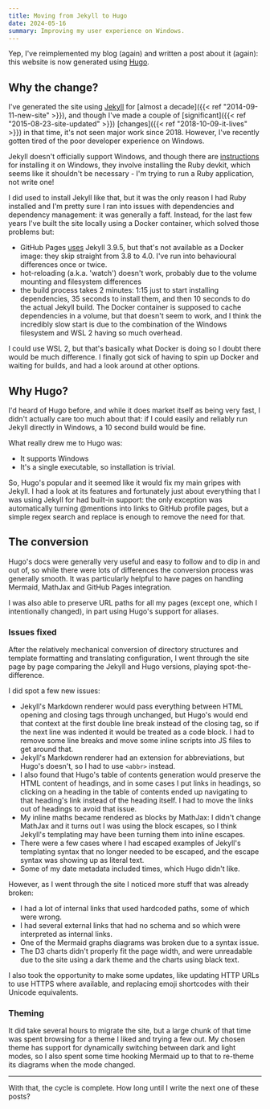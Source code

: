 ```yaml
---
title: Moving from Jekyll to Hugo
date: 2024-05-16
summary: Improving my user experience on Windows.
---
```


Yep, I've reimplemented my blog (again) and written a post about it (again): this website is now generated using [Hugo](https://gohugo.io/).

## Why the change?

I've generated the site using [Jekyll](https://jekyllrb.com/) for [almost a decade]({{< ref "2014-09-11-new-site" >}}), and though I've made a couple of [significant]({{< ref "2015-08-23-site-updated" >}}) [changes]({{< ref "2018-10-09-it-lives" >}}) in that time, it's not seen major work since 2018. However, I've recently gotten tired of the poor developer experience on Windows.

Jekyll doesn't officially support Windows, and though there are [instructions](https://jekyllrb.com/docs/installation/windows/) for installing it on Windows, they involve installing the Ruby devkit, which seems like it shouldn't be necessary - I'm trying to run a Ruby application, not write one!

I did used to install Jekyll like that, but it was the only reason I had Ruby installed and I'm pretty sure I ran into issues with dependencies and dependency management: it was generally a faff. Instead, for the last few years I've built the site locally using a Docker container, which solved those problems but:

- GitHub Pages [uses](https://pages.github.com/versions/) Jekyll 3.9.5, but that's not available as a Docker image: they skip straight from 3.8 to 4.0. I've run into behavioural differences once or twice.
- hot-reloading (a.k.a. 'watch') doesn't work, probably due to the volume mounting and filesystem differences
- the build process takes 2 minutes: 1:15 just to start installing dependencies, 35 seconds to install them, and then 10 seconds to do the actual Jekyll build. The Docker container is supposed to cache dependencies in a volume, but that doesn't seem to work, and I think the incredibly slow start is due to the combination of the Windows filesystem and WSL 2 having so much overhead.

I could use WSL 2, but that's basically what Docker is doing so I doubt there would be much difference. I finally got sick of having to spin up Docker and waiting for builds, and had a look around at other options.

## Why Hugo?

I'd heard of Hugo before, and while it does market itself as being very fast, I didn't actually care too much about that: if I could easily and reliably run Jekyll directly in Windows, a 10 second build would be fine.

What really drew me to Hugo was:

- It supports Windows
- It's a single executable, so installation is trivial.

So, Hugo's popular and it seemed like it would fix my main gripes with Jekyll. I had a look at its features and fortunately just about everything that I was using Jekyll for had built-in support: the only exception was automatically turning @mentions into links to GitHub profile pages, but a simple regex search and replace is enough to remove the need for that.

## The conversion

Hugo's docs were generally very useful and easy to follow and to dip in and out of, so while there were lots of differences the conversion process was generally smooth. It was particularly helpful to have pages on handling Mermaid, MathJax and GitHub Pages integration.

I was also able to preserve URL paths for all my pages (except one, which I intentionally changed), in part using Hugo's support for aliases.

### Issues fixed

After the relatively mechanical conversion of directory structures and template formatting and translating configuration, I went through the site page by page comparing the Jekyll and Hugo versions, playing spot-the-difference.

I did spot a few new issues:

- Jekyll's Markdown renderer would pass everything between HTML opening and closing tags through unchanged, but Hugo's would end that context at the first double line break instead of the closing tag, so if the next line was indented it would be treated as a code block. I had to remove some line breaks and move some inline scripts into JS files to get around that.
- Jekyll's Markdown renderer had an extension for abbreviations, but Hugo's doesn't, so I had to use `<abbr>` instead.
- I also found that Hugo's table of contents generation would preserve the HTML content of headings, and in some cases I put links in headings, so clicking on a heading in the table of contents ended up navigating to that heading's link instead of the heading itself. I had to move the links out of headings to avoid that issue.
- My inline maths became rendered as blocks by MathJax: I didn't change MathJax and it turns out I was using the block escapes, so I think Jekyll's templating may have been turning them into inline escapes.
- There were a few cases where I had escaped examples of Jekyll's templating syntax that no longer needed to be escaped, and the escape syntax was showing up as literal text.
- Some of my date metadata included times, which Hugo didn't like.

However, as I went through the site I noticed more stuff that was already broken:

- I had a lot of internal links that used hardcoded paths, some of which were wrong.
- I had several external links that had no schema and so which were interpreted as internal links.
- One of the Mermaid graphs diagrams was broken due to a syntax issue.
- The D3 charts didn't properly fit the page width, and were unreadable due to the site using a dark theme and the charts using black text.

I also took the opportunity to make some updates, like updating HTTP URLs to use HTTPS where available, and replacing emoji shortcodes with their Unicode equivalents.

### Theming

It did take several hours to migrate the site, but a large chunk of that time was spent browsing for a theme I liked and trying a few out. My chosen theme has support for dynamically switching between dark and light modes, so I also spent some time hooking Mermaid up to that to re-theme its diagrams when the mode changed.

---

With that, the cycle is complete. How long until I write the next one of these posts?

